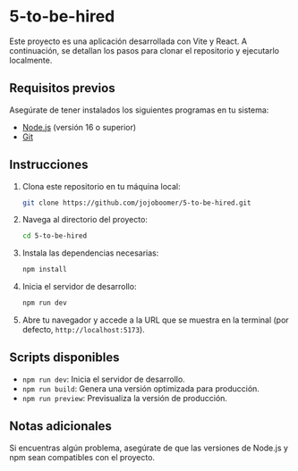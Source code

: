 # 5-to-be-hired

Este proyecto es una aplicación desarrollada con Vite y React. A continuación, se detallan los pasos para clonar el repositorio y ejecutarlo localmente.

## Requisitos previos

Asegúrate de tener instalados los siguientes programas en tu sistema:

- [Node.js](https://nodejs.org/) (versión 16 o superior)
- [Git](https://git-scm.com/)

## Instrucciones

1. Clona este repositorio en tu máquina local:

   ```bash
   git clone https://github.com/jojoboomer/5-to-be-hired.git
   ```

2. Navega al directorio del proyecto:

   ```bash
   cd 5-to-be-hired
   ```

3. Instala las dependencias necesarias:

   ```bash
   npm install
   ```

4. Inicia el servidor de desarrollo:

   ```bash
   npm run dev
   ```

5. Abre tu navegador y accede a la URL que se muestra en la terminal (por defecto, `http://localhost:5173`).

## Scripts disponibles

- `npm run dev`: Inicia el servidor de desarrollo.
- `npm run build`: Genera una versión optimizada para producción.
- `npm run preview`: Previsualiza la versión de producción.

## Notas adicionales

Si encuentras algún problema, asegúrate de que las versiones de Node.js y npm sean compatibles con el proyecto.